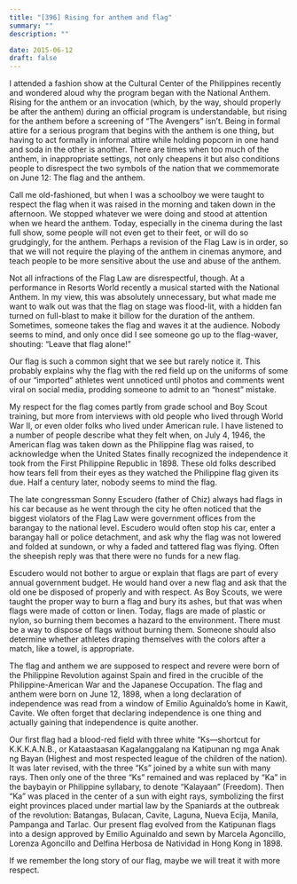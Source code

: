 ```yaml
---
title: "[396] Rising for anthem and flag"
summary: ""
description: ""

date: 2015-06-12
draft: false
---
```


I attended a fashion show at the Cultural Center of the Philippines recently and wondered aloud why the program began with the National Anthem. Rising for the anthem or an invocation (which, by the way, should properly be after the anthem) during an official program is understandable, but rising for the anthem before a screening of “The Avengers” isn’t. Being in formal attire for a serious program that begins with the anthem is one thing, but having to act formally in informal attire while holding popcorn in one hand and soda in the other is another. There are times when too much of the anthem, in inappropriate settings, not only cheapens it but also conditions people to disrespect the two symbols of the nation that we commemorate on June 12: The flag and the anthem.

Call me old-fashioned, but when I was a schoolboy we were taught to respect the flag when it was raised in the morning and taken down in the afternoon. We stopped whatever we were doing and stood at attention when we heard the anthem. Today, especially in the cinema during the last full show, some people will not even get to their feet, or will do so grudgingly, for the anthem. Perhaps a revision of the Flag Law is in order, so that we will not require the playing of the anthem in cinemas anymore, and teach people to be more sensitive about the use and abuse of the anthem.

Not all infractions of the Flag Law are disrespectful, though. At a performance in Resorts World recently a musical started with the National Anthem. In my view, this was absolutely unnecessary, but what made me want to walk out was that the flag on stage was flood-lit, with a hidden fan turned on full-blast to make it billow for the duration of the anthem. Sometimes, someone takes the flag and waves it at the audience. Nobody seems to mind, and only once did I see someone go up to the flag-waver, shouting: “Leave that flag alone!”

Our flag is such a common sight that we see but rarely notice it. This probably explains why the flag with the red field up on the uniforms of some of our “imported” athletes went unnoticed until photos and comments went viral on social media, prodding someone to admit to an “honest” mistake.

My respect for the flag comes partly from grade school and Boy Scout training, but more from interviews with old people who lived through World War II, or even older folks who lived under American rule. I have listened to a number of people describe what they felt when, on July 4, 1946, the American flag was taken down as the Philippine flag was raised, to acknowledge when the United States finally recognized the independence it took from the First Philippine Republic in 1898. These old folks described how tears fell from their eyes as they watched the Philippine flag given its due. Half a century later, nobody seems to mind the flag.

The late congressman Sonny Escudero (father of Chiz) always had flags in his car because as he went through the city he often noticed that the biggest violators of the Flag Law were government offices from the barangay to the national level. Escudero would often stop his car, enter a barangay hall or police detachment, and ask why the flag was not lowered and folded at sundown, or why a faded and tattered flag was flying. Often the sheepish reply was that there were no funds for a new flag.

Escudero would not bother to argue or explain that flags are part of every annual government budget. He would hand over a new flag and ask that the old one be disposed of properly and with respect. As Boy Scouts, we were taught the proper way to burn a flag and bury its ashes, but that was when flags were made of cotton or linen. Today, flags are made of plastic or nylon, so burning them becomes a hazard to the environment. There must be a way to dispose of flags without burning them. Someone should also determine whether athletes draping themselves with the colors after a match, like a towel, is appropriate.

The flag and anthem we are supposed to respect and revere were born of the Philippine Revolution against Spain and fired in the crucible of the Philippine-American War and the Japanese Occupation. The flag and anthem were born on June 12, 1898, when a long declaration of independence was read from a window of Emilio Aguinaldo’s home in Kawit, Cavite. We often forget that declaring independence is one thing and actually gaining that independence is quite another.

Our first flag had a blood-red field with three white “Ks—shortcut for K.K.K.A.N.B., or Kataastaasan Kagalanggalang na Katipunan ng mga Anak ng Bayan (Highest and most respected league of the children of the nation). It was later revised, with the three “Ks” joined by a white sun with many rays. Then only one of the three “Ks” remained and was replaced by “Ka” in the baybayin or Philippine syllabary, to denote “Kalayaan” (Freedom). Then “Ka” was placed in the center of a sun with eight rays, symbolizing the first eight provinces placed under martial law by the Spaniards at the outbreak of the revolution: Batangas, Bulacan, Cavite, Laguna, Nueva Ecija, Manila, Pampanga and Tarlac. Our present flag evolved from the Katipunan flags into a design approved by Emilio Aguinaldo and sewn by Marcela Agoncillo, Lorenza Agoncillo and Delfina Herbosa de Natividad in Hong Kong in 1898.

If we remember the long story of our flag, maybe we will treat it with more respect.
